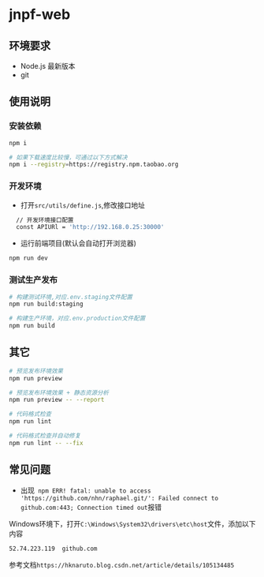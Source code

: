 # jnpf-web

## 环境要求

- Node.js 最新版本
- git

## 使用说明
### 安装依赖
```bash
npm i

# 如果下载速度比较慢，可通过以下方式解决
npm i --registry=https://registry.npm.taobao.org
```
### 开发环境
- 打开`src/utils/define.js`,修改接口地址
```bash
  // 开发环境接口配置
  const APIURl = 'http://192.168.0.25:30000'
```
- 运行前端项目(默认会自动打开浏览器)
```bash
npm run dev
```

### 测试生产发布
```bash
# 构建测试环境,对应.env.staging文件配置
npm run build:staging

# 构建生产环境，对应.env.production文件配置
npm run build
```

## 其它

```bash
# 预览发布环境效果
npm run preview

# 预览发布环境效果 + 静态资源分析
npm run preview -- --report

# 代码格式检查
npm run lint

# 代码格式检查并自动修复
npm run lint -- --fix
```
## 常见问题

- 出现`
npm ERR! fatal: unable to access 'https://github.com/nhn/raphael.git/': Failed connect to github.com:443; Connection timed out`报错

Windows环境下，打开`C:\Windows\System32\drivers\etc\host`文件，添加以下内容

```bash
52.74.223.119  github.com
```

参考文档`https://hknaruto.blog.csdn.net/article/details/105134485`
